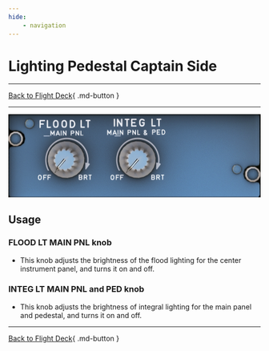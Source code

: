 ```yaml
---
hide:
    - navigation
---
```


# Lighting Pedestal Captain Side

---

[Back to Flight Deck](../index.md){ .md-button }

---

![Pedestal Lighting Knobs](../../../assets/a32nx-briefing/pedestal/Pedestal-lighting.png "Pedestal Lighting Knobs")

## Usage

### FLOOD LT MAIN PNL knob

- This knob adjusts the brightness of the flood lighting for the center instrument panel, and turns it on and off.

### INTEG LT MAIN PNL and PED knob

- This knob adjusts the brightness of integral lighting for the main panel and pedestal, and turns it on and off.

---

[Back to Flight Deck](../index.md){ .md-button }
